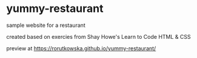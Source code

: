 # yummy-restaurant
sample website for a restaurant

created based on exercies from Shay Howe's Learn to Code HTML & CSS

preview at https://rorutkowska.github.io/yummy-restaurant/
